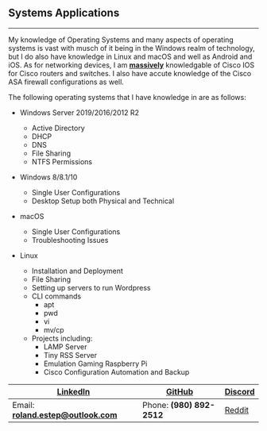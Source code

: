 ## Systems Applications
-------------------------

My knowledge of Operating Systems and many aspects of operating systems is vast with musch of it being in the Windows realm of technology, but I do also have knowledge in Linux and macOS and well as Android and iOS.  As for networking devices, I am <strong><u>massively</u></strong> knowledgable of Cisco IOS for Cisco routers and switches.  I also have accute knowledge of the Cisco ASA firewall configurations as well.

The following operating systems that I have knowledge in are as follows:

* Windows Server 2019/2016/2012 R2
  * Active Directory
  * DHCP
  * DNS
  * File Sharing
  * NTFS Permissions

* Windows 8/8.1/10
  * Single User Configurations
  * Desktop Setup both Physical and Technical

* macOS
  * Single User Configurations
  * Troubleshooting Issues

* Linux
  * Installation and Deployment
  * File Sharing
  * Setting up servers to run Wordpress
  * CLI commands
    * apt
    * pwd
    * vi
    * mv/cp
  * Projects including:
    * LAMP Server
    * Tiny RSS Server
    * Emulation Gaming Raspberry Pi
    * Cisco Configuration Automation and Backup


[LinkedIn](https://linkedin.com/in/roland-c-estep) | [GitHub](https://github.com/rcestep) | [Discord](https://discordhub.com/profile/532348150019522580)
-------------------------------------------------- | ------------------------------------ | ------------------------------------------------------------
Email: **roland.estep@outlook.com**                | Phone: **(980) 892-2512**             | [Reddit](https://reddit.com/user/rcmoonpie1)  
